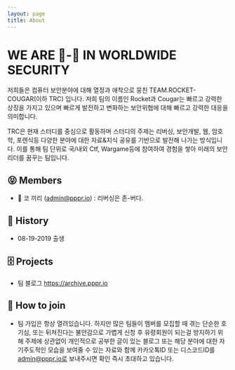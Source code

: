 ```yaml
---
layout: page
title: About
---
```


# WE ARE 🚀-🐆 IN WORLDWIDE SECURITY

저희들은 컴퓨터 보안분야에 대해 열정과 애착으로 뭉친 TEAM.ROCKET-COUGAR(이하 TRC) 입니다. 저희 팀의 이름인 Rocket과 Cougar는 빠르고 강력한 상징을 가지고 있으며 빠르게 발전하고 변화하는 보안위협에 대해 빠르고 강력한 대응을 의미합니다.

TRC은 현재 스터디를 중심으로 활동하며 스터디의 주제는 리버싱, 보안개발, 웹, 암호학, 포렌식등 다양한 분야에 대한 자료&지식 공유를 기반으로 발전해 나가는 방식입니다. 이를 통해 팀 단위로 국/내외 Ctf, Wargame등에 참여하여 경험을 쌓아 미래의 보안리더를 꿈꾸는 팀입니다.


## 😝 Members 

* 👑 코 끼리 (<admin@pppr.io>) : 리버싱은 존-버다.


## 📜 History 

* 08-19-2019    출생


## 🗄️ Projects 

* 팀 블로그 <https://archive.pppr.io>


## 🚀 How to join

* 팀 가입은 항상 열려있습니다. 하지만 많은 팀들이 멤버를 모집할 때 겪는 단순한 호기심, 또는 뒤쳐진다는 불안감으로 가볍게 신청 후 유령회원이 되는걸 방지하기 위해 주제에 상관없이 개인적으로 공부한 글이 있는 블로그 또는 해당 분야에 대한 자기주도적인 모습을 보여줄 수 있는 자료와 함께 카카오톡ID 또는 디스코드ID를 admin@pppr.io로 보내주시면 확인 즉시 초대하고 있습니다.
